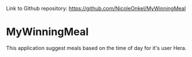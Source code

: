 Link to Github repository: https://github.com/NicoleOnkel/MyWinningMeal


# MyWinningMeal
 This application suggest meals based on the time of day for it's user Hera.
 
